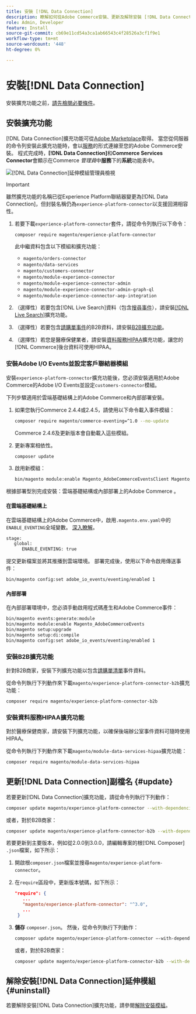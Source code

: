 ```yaml
---
title: 安裝 [!DNL Data Connection]
description: 瞭解如何從Adobe Commerce安裝、更新及解除安裝 [!DNL Data Connection] 擴充功能。
role: Admin, Developer
feature: Install
source-git-commit: cb69e11cd54a3ca1ab66543c4f28526a3cf1f9e1
workflow-type: tm+mt
source-wordcount: '448'
ht-degree: 0%

---
```


# 安裝[!DNL Data Connection]

安裝擴充功能之前，[請先檢閱必要條件](overview.md#prereqs)。

## 安裝擴充功能

[!DNL Data Connection]擴充功能可從[Adobe Marketplace](https://commercemarketplace.adobe.com/magento-experience-platform-connector.html)取得。 當您從伺服器的命令列安裝此擴充功能時，會以[服務](../landing/saas.md)的形式連線至您的Adobe Commerce安裝。 程式完成時，**[!DNL Data Connection]**&#x200B;和&#x200B;**Commerce Services Connector**&#x200B;會顯示在Commerce _管理員_&#x200B;中&#x200B;**服務**&#x200B;下的&#x200B;**系統**&#x200B;功能表中。

![[!DNL Data Connection]延伸模組管理員檢視](assets/epc-adminui.png)

>[!IMPORTANT]
>
>雖然擴充功能的名稱已從Experience Platform聯結器變更為[!DNL Data Connection]，但封裝名稱仍為`experience-platform-connector`以支援回溯相容性。

1. 若要下載`experience-platform-connector`套件，請從命令列執行以下命令：

   ```bash
   composer require magento/experience-platform-connector
   ```

   此中繼資料包含以下模組和擴充功能：

   - `magento/orders-connector`
   - `magento/data-services`
   - `magento/customers-connector`
   - `magento/module-experience-connector`
   - `magento/module-experience-connector-admin`
   - `magento/module-experience-connector-admin-graph-ql`
   - `magento/module-experience-connector-aep-integration`

1. （選擇性）若要包含[!DNL Live Search]資料（包含[搜尋事件](events.md#search-events)），請安裝[[!DNL Live Search]](../live-search/install.md)擴充功能。

1. （選擇性）若要包含[請購單事件](events.md#b2b-events)的B2B資料，請安裝[B2B擴充功能](#install-the-b2b-extension)。

1. （選擇性）若您是醫療保健業者，請安裝[資料服務HIPAA](#install-the-data-services-hipaa-extension)擴充功能，讓您的[!DNL Commerce]後台資料可使用HIPAA。

### 安裝Adobe I/O Events並設定客戶聯結器模組

安裝`experience-platform-connector`擴充功能後，您必須安裝適用於Adobe Commerce的Adobe I/O Events並設定`customers-connector`模組。

下列步驟適用於雲端基礎結構上的Adobe Commerce和內部部署安裝。

1. 如果您執行Commerce 2.4.4或2.4.5，請使用以下命令載入事件模組：

   ```bash
   composer require magento/commerce-eventing=^1.0 --no-update
   ```

   Commerce 2.4.6及更新版本會自動載入這些模組。

1. 更新專案相依性。

   ```bash
   composer update
   ```

1. 啟用新模組：

   ```bash
   bin/magento module:enable Magento_AdobeCommerceEventsClient Magento_AdobeCommerceEventsGenerator Magento_AdobeIoEventsClient Magento_AdobeCommerceOutOfProcessExtensibility
   ```

根據部署型別完成安裝：雲端基礎結構或內部部署上的Adobe Commerce 。

#### 在雲端基礎結構上

在雲端基礎結構上的Adobe Commerce中，啟用`.magento.env.yaml`中的`ENABLE_EVENTING`全域變數。 [深入瞭解](https://experienceleague.adobe.com/docs/commerce-cloud-service/user-guide/configure/env/stage/variables-global.html?lang=zh-Hant#enable_eventing)。

```bash
stage:
   global:
      ENABLE_EVENTING: true
```

提交更新檔案並將其推播到雲端環境。 部署完成後，使用以下命令啟用傳送事件：

```bash
bin/magento config:set adobe_io_events/eventing/enabled 1
```

#### 內部部署

在內部部署環境中，您必須手動啟用程式碼產生和Adobe Commerce事件：

```bash
bin/magento events:generate:module
bin/magento module:enable Magento_AdobeCommerceEvents
bin/magento setup:upgrade
bin/magento setup:di:compile
bin/magento config:set adobe_io_events/eventing/enabled 1
```

### 安裝B2B擴充功能

針對B2B商家，安裝下列擴充功能以包含[請購單清單](events.md#b2b-events)事件資料。

從命令列執行下列動作來下載`magento/experience-platform-connector-b2b`擴充功能：

```bash
composer require magento/experience-platform-connector-b2b
```

### 安裝資料服務HIPAA擴充功能

對於醫療保健商家，請安裝下列擴充功能，以確保後端辦公室事件資料可隨時使用HIPAA。

從命令列執行下列動作來下載`magento/module-data-services-hipaa`擴充功能：

```bash
composer require magento/module-data-services-hipaa
```

## 更新[!DNL Data Connection]副檔名 {#update}

若要更新[!DNL Data Connection]擴充功能，請從命令列執行下列動作：

```bash
composer update magento/experience-platform-connector --with-dependencies
```

或者，對於B2B商家：

```bash
composer update magento/experience-platform-connector-b2b --with-dependencies
```

若要更新到主要版本，例如從2.0.0到3.0.0，請編輯專案的根[!DNL Composer] `.json`檔案，如下所示：

1. 開啟根`composer.json`檔案並搜尋`magento/experience-platform-connector`。

1. 在`require`區段中，更新版本號碼，如下所示：

   ```json
   "require": {
      ...
      "magento/experience-platform-connector": "^3.0",
      ...
    }
   ```

1. **儲存** `composer.json`。 然後，從命令列執行下列動作：

   ```bash
   composer update magento/experience-platform-connector –-with-dependencies
   ```

   或者，對於B2B商家：

   ```bash
   composer update magento/experience-platform-connector-b2b --with-dependencies
   ```

## 解除安裝[!DNL Data Connection]延伸模組 {#uninstall}

若要解除安裝[!DNL Data Connection]擴充功能，請參閱[解除安裝模組](https://experienceleague.adobe.com/docs/commerce-operations/installation-guide/tutorials/uninstall-modules.html?lang=zh-Hant)。

